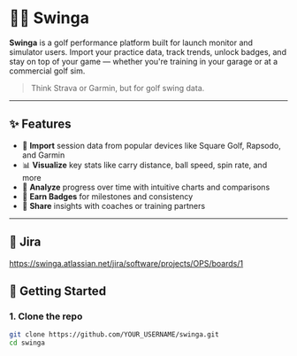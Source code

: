 # 🏌️‍♂️ Swinga

**Swinga** is a golf performance platform built for launch monitor and simulator users. Import your practice data, track trends, unlock badges, and stay on top of your game — whether you're training in your garage or at a commercial golf sim.

> Think Strava or Garmin, but for golf swing data.

---

## ✨ Features

- 📁 **Import** session data from popular devices like Square Golf, Rapsodo, and Garmin
- 📊 **Visualize** key stats like carry distance, ball speed, spin rate, and more
- 🧠 **Analyze** progress over time with intuitive charts and comparisons
- 🏅 **Earn Badges** for milestones and consistency
- 🔗 **Share** insights with coaches or training partners

---

## 📝 Jira
https://swinga.atlassian.net/jira/software/projects/OPS/boards/1

## 🚀 Getting Started

### 1. Clone the repo

```bash
git clone https://github.com/YOUR_USERNAME/swinga.git
cd swinga
